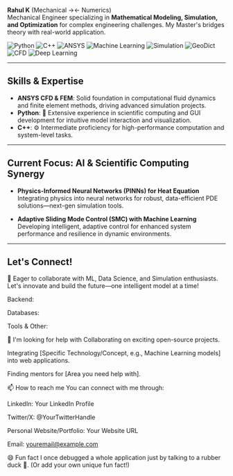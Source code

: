 **Rahul K** (Mechanical →← Numerics)  
Mechanical Engineer specializing in **Mathematical Modeling, Simulation, and Optimization** for complex engineering challenges. My Master's bridges theory with real-world application.


![Python](https://img.shields.io/badge/Python-3776AB?style=for-the-badge&logo=python&logoColor=white)
![C++](https://img.shields.io/badge/C++-00599C?style=for-the-badge&logo=c%2B%2B&logoColor=white)
![ANSYS](https://img.shields.io/badge/ANSYS-FFB71B?style=for-the-badge&logo=ansys&logoColor=black)
![Machine Learning](https://img.shields.io/badge/Machine%20Learning-FF6F00?style=for-the-badge&logo=tensorflow&logoColor=white)
![Simulation](https://img.shields.io/badge/Simulation-4CAF50?style=for-the-badge&logo=simulink&logoColor=white)
![GeoDict](https://img.shields.io/badge/GeoDict-1976D2?style=for-the-badge)
![CFD](https://img.shields.io/badge/CFD-0288D1?style=for-the-badge&logo=ansys&logoColor=black)
![Deep Learning](https://img.shields.io/badge/Deep%20Learning-673AB7?style=for-the-badge&logo=tensorflow&logoColor=white)


---

## Skills & Expertise

- **ANSYS CFD & FEM**: Solid foundation in computational fluid dynamics and finite element methods, driving advanced simulation projects.
- **Python**: 🐍 Extensive experience in scientific computing and GUI development for intuitive model interaction and visualization.
- **C++**: ⚙️ Intermediate proficiency for high-performance computation and system-level tasks.

---

## Current Focus: AI & Scientific Computing Synergy

- **Physics-Informed Neural Networks (PINNs) for Heat Equation**  
  Integrating physics into neural networks for robust, data-efficient PDE solutions—next-gen simulation tools.

- **Adaptive Sliding Mode Control (SMC) with Machine Learning**  
  Developing intelligent, adaptive control for enhanced system performance and resilience in dynamic environments.

---

## Let's Connect!

🤝 Eager to collaborate with ML, Data Science, and Simulation enthusiasts.  
Let's innovate and build the future—one intelligent model at a time!


Backend:




Databases:



Tools & Other:





🤔 I'm looking for help with
Collaborating on exciting open-source projects.

Integrating [Specific Technology/Concept, e.g., Machine Learning models] into web applications.

Finding mentors for [Area you need help with].

📫 How to reach me
You can connect with me through:

LinkedIn: Your LinkedIn Profile

Twitter/X: @YourTwitterHandle

Personal Website/Portfolio: Your Website URL

Email: youremail@example.com

😄 Fun fact
I once debugged a whole application just by talking to a rubber duck 🦆. (Or add your own unique fun fact!)
